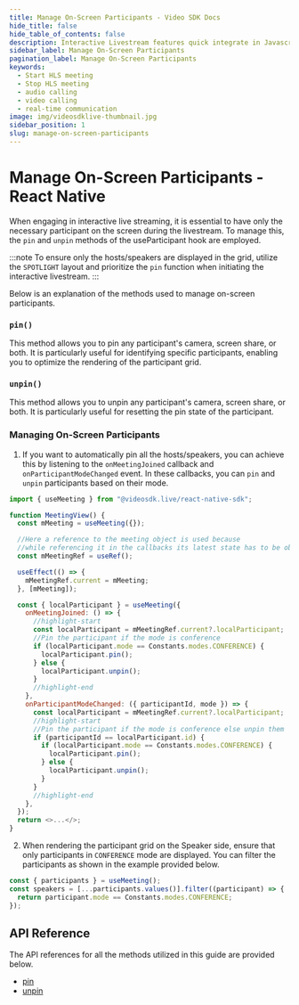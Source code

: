 ```yaml
---
title: Manage On-Screen Participants - Video SDK Docs
hide_title: false
hide_table_of_contents: false
description: Interactive Livestream features quick integrate in Javascript, React JS, Android, IOS, React Native, Flutter with Video SDK to add live video & audio conferencing to your applications.
sidebar_label: Manage On-Screen Participants
pagination_label: Manage On-Screen Participants
keywords:
  - Start HLS meeting
  - Stop HLS meeting
  - audio calling
  - video calling
  - real-time communication
image: img/videosdklive-thumbnail.jpg
sidebar_position: 1 
slug: manage-on-screen-participants
---
```


# Manage On-Screen Participants - React Native

When engaging in interactive live streaming, it is essential to have only the necessary participant on the screen during the livestream. To manage this, the `pin` and `unpin` methods of the useParticipant hook are employed.

:::note
To ensure only the hosts/speakers are displayed in the grid, utilize the `SPOTLIGHT` layout and prioritize the `pin` function when initiating the interactive livestream.
:::

Below is an explanation of the methods used to manage on-screen participants.

### `pin()`

This method allows you to pin any participant's camera, screen share, or both. It is particularly useful for identifying specific participants, enabling you to optimize the rendering of the participant grid.

### `unpin()`

This method allows you to unpin any participant's camera, screen share, or both. It is particularly useful for resetting the pin state of the participant.

### Managing On-Screen Participants

1. If you want to automatically pin all the hosts/speakers, you can achieve this by listening to the `onMeetingJoined` callback and `onParticipantModeChanged` event. In these callbacks, you can `pin` and `unpin` participants based on their mode.

```js
import { useMeeting } from "@videosdk.live/react-native-sdk";

function MeetingView() {
  const mMeeting = useMeeting({});

  //Here a reference to the meeting object is used because
  //while referencing it in the callbacks its latest state has to be obtained.
  const mMeetingRef = useRef();

  useEffect(() => {
    mMeetingRef.current = mMeeting;
  }, [mMeeting]);

  const { localParticipant } = useMeeting({
    onMeetingJoined: () => {
      //highlight-start
      const localParticipant = mMeetingRef.current?.localParticipant;
      //Pin the participant if the mode is conference
      if (localParticipant.mode == Constants.modes.CONFERENCE) {
        localParticipant.pin();
      } else {
        localParticipant.unpin();
      }
      //highlight-end
    },
    onParticipantModeChanged: ({ participantId, mode }) => {
      const localParticipant = mMeetingRef.current?.localParticipant;
      //highlight-start
      //Pin the participant if the mode is conference else unpin them
      if (participantId == localParticipant.id) {
        if (localParticipant.mode == Constants.modes.CONFERENCE) {
          localParticipant.pin();
        } else {
          localParticipant.unpin();
        }
      }
      //highlight-end
    },
  });
  return <>...</>;
}
```

2. When rendering the participant grid on the Speaker side, ensure that only participants in `CONFERENCE` mode are displayed. You can filter the participants as shown in the example provided below.

```js
const { participants } = useMeeting();
const speakers = [...participants.values()].filter((participant) => {
  return participant.mode == Constants.modes.CONFERENCE;
});
```

## API Reference

The API references for all the methods utilized in this guide are provided below.

- [pin](/react-native/api/sdk-reference/use-participant/methods#pin)
- [unpin](/react-native/api/sdk-reference/use-participant/methods#unpin)
